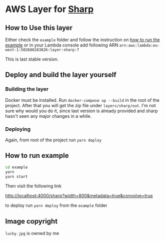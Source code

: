 # AWS Layer for [Sharp](https://sharp.pixelplumbing.com/en/stable/)

## How to Use this layer

Either check the `example` folder and follow the instruction on [how to run the example](#how-to-run-example) or in your Lambda console add following ARN
`arn:aws:lambda:eu-west-1:502686283826:layer:sharp:7`

This is last stable version.

## Deploy and build the layer yourself

### Building the layer

Docker must be installed.
Run `docker-compose up --build` in the root of the project. After that you will get the zip file under `layers/sharp/out`. I'm not sure why would you do it, since last version is already provided and sharp hasn't seen any major changes in a while.

### Deploying

Again, from root of the project run `yarn deploy`

## How to run example

```bash
cd example
yarn
yarn start
```

Then visit the following link

[http://localhost:4000/sharp?width=800&metadata=true&convolve=true](http://0.0.0.0:4000/sharp?width=800&metadata=true&convolve=true)

to deploy run `yarn deploy` from the `example` folder

## Image copyright

`lucky.jpg` is owned by me
